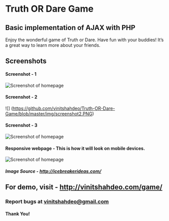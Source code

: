 # Truth OR Dare Game

## Basic implementation of AJAX with PHP

Enjoy the wonderful game of Truth or Dare. Have fun with your buddies! It’s a great way to learn more about your friends.

## Screenshots

#### Screenshot - 1
![Screenshot of homepage](https://github.com/vinitshahdeo/Truth-OR-Dare-Game/blob/master/img/screenshot1.PNG)

#### Screenshot - 2
![<Screenshot of homepage>]
(https://github.com/vinitshahdeo/Truth-OR-Dare-Game/blob/master/img/screenshot2.PNG)

#### Screenshot - 3
![Screenshot of homepage](https://github.com/vinitshahdeo/Truth-OR-Dare-Game/blob/master/img/screenshot3.PNG)

#### Responsive webpage - This is how it will look on mobile devices.

![Screenshot of homepage](https://github.com/vinitshahdeo/Truth-OR-Dare-Game/blob/master/img/screenshot4.PNG)

##### Image Source - http://icebreakerideas.com/

## For demo, visit - http://vinitshahdeo.com/game/

### Report bugs at vinitshahdeo@gmail.com

#### Thank You!
